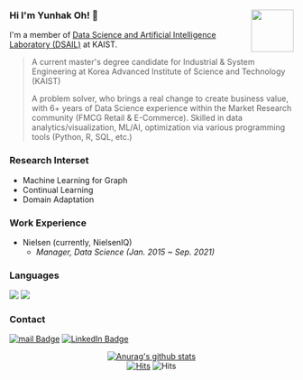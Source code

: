 ### Hi I'm Yunhak Oh! 👋 <img src="https://user-images.githubusercontent.com/40286691/153981981-f6ca954f-39ad-4746-8a6e-8e84266e2fb2.png" width=75 height=75 align="right">

I'm a member of [Data Science and Artificial Intelligence Laboratory (DSAIL)](https://dsail.kaist.ac.kr/) at KAIST.

> A current master's degree candidate for Industrial & System Engineering at Korea Advanced Institute of Science and Technology (KAIST)
> 
> A problem solver, who brings a real change to create business value, with 6+ years of Data Science experience within the Market Research community (FMCG Retail & E-Commerce). Skilled in data analytics/visualization, ML/AI, optimization via various programming tools (Python, R, SQL, etc.)

### Research Interset

- Machine Learning for Graph
- Continual Learning
- Domain Adaptation

### Work Experience

- Nielsen (currently, NielsenIQ)
    - _Manager, Data Science (Jan. 2015 ~ Sep. 2021)_

### Languages
<img src="https://img.shields.io/badge/Python-3766AB?style=flat-square&logo=Python&logoColor=white"/></a>
<img src="https://img.shields.io/badge/R-FFFFFF?style=flat-square&logo=R&logoColor=blue"/></a>

### Contact
[![mail Badge](https://img.shields.io/badge/Gmail-d14836?style=flat-square&logo=Gmail&logoColor=white&link=mailto:yunhak.oh@kaist.ac.kr)](mailto:yunhak.oh@kaist.ac.kr)
[![LinkedIn Badge](https://img.shields.io/badge/LinkedIn-0077B5?style=flat-square&logo=linkedin&logoColor=white)](https://www.linkedin.com/in/younhak-oh/)

 <div align=center>
	
[![Anurag's github stats](https://github-readme-stats.vercel.app/api?username=yunhak0)](https://github.com/anuraghazra/github-readme-stats)<br>
[![Hits](https://hits.seeyoufarm.com/api/count/incr/badge.svg?url=https%3A%2F%2Fgithub.com%2FNamkyeong)](https://hits.seeyoufarm.com) ![Hits](https://img.shields.io/github/followers/yunhak0?label=Follow)
 </div>

<!--
**yunhak0/yunhak0** is a ✨ _special_ ✨ repository because its `README.md` (this file) appears on your GitHub profile.

Here are some ideas to get you started:

- 🔭 I’m currently working on ...
- 🌱 I’m currently learning ...
- 👯 I’m looking to collaborate on ...
- 🤔 I’m looking for help with ...
- 💬 Ask me about ...
- 📫 How to reach me: ...
- 😄 Pronouns: ...
- ⚡ Fun fact: ...
-->
